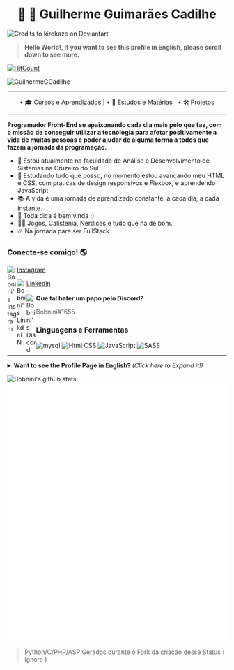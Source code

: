 <h1 align="center"> 🎲 👑 Guilherme Guimarães Cadilhe </h1>

![Credits to kirokaze on Deviantart](https://images-wixmp-ed30a86b8c4ca887773594c2.wixmp.com/f/12cbe8a4-f55c-4b40-85bb-d8e1405e7b84/datjp1z-fc3069a4-9ffc-40d0-861b-a53e6a267634.gif?token=eyJ0eXAiOiJKV1QiLCJhbGciOiJIUzI1NiJ9.eyJzdWIiOiJ1cm46YXBwOiIsImlzcyI6InVybjphcHA6Iiwib2JqIjpbW3sicGF0aCI6IlwvZlwvMTJjYmU4YTQtZjU1Yy00YjQwLTg1YmItZDhlMTQwNWU3Yjg0XC9kYXRqcDF6LWZjMzA2OWE0LTlmZmMtNDBkMC04NjFiLWE1M2U2YTI2NzYzNC5naWYifV1dLCJhdWQiOlsidXJuOnNlcnZpY2U6ZmlsZS5kb3dubG9hZCJdfQ.EhZ4RizC9z6297iq2CQG7W1pWlGvBUG3fKjQtGVIImQ)

>**Hello World!, If you want to see this profile in English, please scroll down to see more.**

[![HitCount](http://hits.dwyl.com/Guilherme-G-Cadilhe/Guilherme-G-Cadlihe.svg)](http://hits.dwyl.com/Guilherme-G-Cadilhe/Guilherme-G-Cadlihe)
<p align="left"> <img src="https://komarev.com/ghpvc/?username=guilherme-g-cadilhe&label=Profile%20views&color=0e75b6&style=flat" alt="GuilhermeGCadilhe" /> </p>

---
<p align="center">
  <a href="https://github.com/Guilherme-G-Cadilhe/Cursos">• 🎓 Cursos e Aprendizados</a> |
    <a href="https://github.com/Guilherme-G-Cadilhe/Estudos-Materias">• 📘 Estudos e Matérias</a> |
   <a href="https://github.com/Guilherme-G-Cadilhe/Projetos">• 🛠️ Projetos</a> 
</p>

---

**Programador Front-End se apaixonando cada dia mais pelo que faz, com o missão de conseguir utilizar a tecnologia para afetar positivamente a vida de muitas pessoas e poder ajudar de alguma forma a todos que fazem a jornada da programação.**

- 🏫 Estou atualmente na faculdade de Análise e Desenvolvimento de Sistemas na Cruzeiro do Sul.
- 🧠 Estudando tudo que posso, no momento estou avançando meu HTML e CSS, com praticas de design responsivos e Flexbox, e aprendendo JavaScript
- 📚 A vida é uma jornada de aprendizado constante, a cada dia, a cada instante.
- 💬 Toda dica é bem vinda :)
- 🐉🎲  Jogos, Calistenia, Nerdices e tudo que há de bom.
- ☄️ Na jornada para ser FullStack

### Conecte-se comigo! 🌎
<a><img align="left" alt="Bobnini's Instagram" width="22px" src="https://cdn.jsdelivr.net/npm/simple-icons@v3/icons/instagram.svg" />
</a><a href="https://www.instagram.com/bobnini.guilherme/">Instagram</a>
<br/>

<a><img align="left" alt="Bobnini's LinkdeIN" width="22px" src="https://cdn.jsdelivr.net/npm/simple-icons@v3/icons/linkedin.svg" />
</a><a href="https://www.linkedin.com/in/guilhermegcadilhe/">Linkedin </a>
<br/>  <br/> 
<a> <img align="left" alt="Bobnini's Discord" width="22px" src="https://cdn.jsdelivr.net/npm/simple-icons@v3/icons/discord.svg" /> </a> **Que tal bater um papo pelo Discord?** 
>Bobnini#1655

### Linguagens e Ferramentas

<p align="left">
<img src="https://www.hti.com.br/images/mysql/mysql-logo.png" alt="mysql" width="65"/>
<img src="https://i.pinimg.com/originals/69/53/02/695302a395d0eb94a8bce6b95dbf92f6.png" alt="Html CSS" width="65"/>
<img src="https://cdn.iconscout.com/icon/free/png-256/javascript-2038874-1720087.png" alt="JavaScript" height="40"/>
<img src="https://cdn3.iconfinder.com/data/icons/logos-and-brands-adobe/512/288_Sass-512.png" alt="SASS" height="40"/>
</p>


---

<details>
  <summary> <b> Want to see the Profile Page in English? </b> <i>(Click here to Expand it!)</i> </summary>
  <br>
  
**Front-end programmer falling more and more in love with what he does, with the mission of being able to use technology to positively affect the lives of many people and to be able to help in some way everyone who walks the long journey of programming.**

- 🏫 Currently on Analysis and Systems Development College at Cruzeiro do Sul.
- 🧠 Learning everything i can, at the moment im advancing my knowledge of CSS and HTML with responsive designs and Flexbox, and learning JavaScript.
- 📚 Life is a constant learning journey, every day, every moment.
- 💬 Every tip and help is welcome ;)
- 🐉🎲 Games, Calisthenic, Nerdy and everything that is good.
- ☄️ On the Full Stack journey


### Connect with me! 🌎
<a><img align="left" alt="Bobnini's Instagram" width="22px" src="https://cdn.jsdelivr.net/npm/simple-icons@v3/icons/instagram.svg" />
</a><a href="https://www.instagram.com/bobnini.guilherme/">Instagram</a>
<br/> <br/>
<a><img align="left" alt="Bobnini's LinkdeIN" width="22px" src="https://cdn.jsdelivr.net/npm/simple-icons@v3/icons/linkedin.svg" />
</a><a href="https://www.linkedin.com/in/guilhermegcadilhe/">Linkedin </a>
<br/>  <br/> 
<a> <img align="left" alt="Bobnini's Discord" width="22px" src="https://cdn.jsdelivr.net/npm/simple-icons@v3/icons/discord.svg" /> </a> **What about a chat on discord?** 
>Bobnini#1655

### Languagues and Tools
<p align="left">
<img src="https://www.hti.com.br/images/mysql/mysql-logo.png" alt="mysql" width="65"/>
<img src="https://i.pinimg.com/originals/69/53/02/695302a395d0eb94a8bce6b95dbf92f6.png" alt="Html CSS" width="65"/>
<img src="https://cdn.iconscout.com/icon/free/png-256/javascript-2038874-1720087.png" alt="JavaScript" height="40"/>
<img src="https://cdn3.iconfinder.com/data/icons/logos-and-brands-adobe/512/288_Sass-512.png" alt="SASS" height="40"/>
</p>
  </details>
  
![Bobnini's github stats](https://github-readme-stats.vercel.app/api?username=Guilherme-G-Cadilhe&show_icons=true&theme=buefy)
![Bobnini's github stats](https://github.com/Guilherme-G-Cadilhe/Github-Stats-Teste/blob/master/generated/overview.svg)
![Bobnini's github stats](https://github.com/Guilherme-G-Cadilhe/Github-Stats-Teste/blob/master/generated/languages.svg)


  >Python/C/PHP/ASP Gerados durante o Fork da criação desse Status ( Ignore )

<!--[![Dev.to](https://github-readme-stats.vercel.app/api/pin/?username=guilherme-g-cadilhe&repo=Projetos)](https://github.com/Guilherme-G-Cadilhe/Projetos)-->


